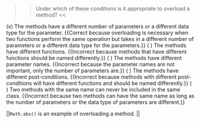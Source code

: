 >>Under which of these conditions is it appropriate to overload a method? <<

(x) The methods have a different number of parameters or a different data type for the parameter. {{Correct because overloading is necessary when two functions perform the same operation but takes in a different number of parameters or a different data type for the parameters.}}
( ) The methods have different functions. {{Incorrect because methods that have different functions should be named differently.}}
( ) The methods have different parameter names. {{Incorrect because the parameter names are not important, only the number of parameters are.}}
( ) The methods have different post-conditions. {{Incorrect because methods with different post-conditions will have different functions and should be named differently.}}
( ) Two methods with the same name can never be included in the same class. {{Incorrect because two methods can have the same name as long as the number of parameters or the data type of parameters are different.}}

||<code>Math.abs()</code> is an example of overloading a method. ||
